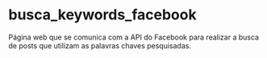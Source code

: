 # busca_keywords_facebook
Página web que se comunica com a API do Facebook para realizar a busca de posts que utilizam as palavras chaves pesquisadas.
